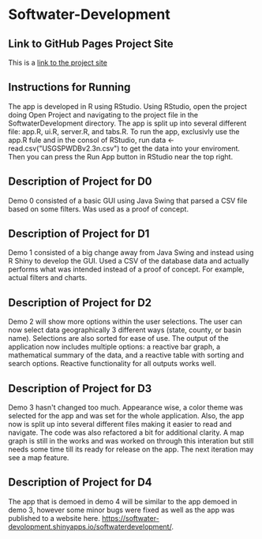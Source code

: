 # Softwater-Development
## Link to GitHub Pages Project Site
This is a [link to the project site](https://wilkthomas.github.io/Softwater-Development/)
## Instructions for Running
The app is developed in R using RStudio. Using RStudio, open the project doing Open Project and navigating to the project file in the SoftwaterDevelopment directory. The app is split up into several different file: app.R, ui.R, server.R, and tabs.R. To run the app, exclusivly use the app.R fule and in the consol of RStudio, run data <-  read.csv("USGSPWDBv2.3n.csv") to get the data into your enviroment. Then you can press the Run App button in RStudio near the top right. 
## Description of Project for D0
Demo 0 consisted of a basic GUI using Java Swing that parsed a CSV file based on some filters. Was used as a proof of concept.
## Description of Project for D1
Demo 1 consisted of a big change away from Java Swing and instead using R Shiny to develop the GUI. Used a CSV of the database data and actually performs what was intended instead of a proof of concept. For example, actual filters and charts.
## Description of Project for D2
Demo 2 will show more options within the user selections.  The user can now select data geographically 3 different ways (state, county, or basin name).  Selections are also sorted for ease of use.  The output of the application now includes multiple options: a reactive bar graph, a mathematical summary of the data, and a reactive table with sorting and search options.  Reactive functionality for all outputs works well.
## Description of Project for D3
Demo 3 hasn't changed too much. Appearance wise, a color theme was selected for the app and was set for the whole application. Also, the app now is split up into several different files making it easier to read and navigate. The code was also refactored a bit for additional clarity. A map graph is still in the works and was worked on through this interation but still needs some time till its ready for release on the app. The next iteration may see a map feature.
## Description of Project for D4
The app that is demoed in demo 4 will be similar to the app demoed in demo 3, however some minor bugs were fixed as well as the app was published to a website here.   https://softwater-devolopment.shinyapps.io/softwaterdevelopment/. 
